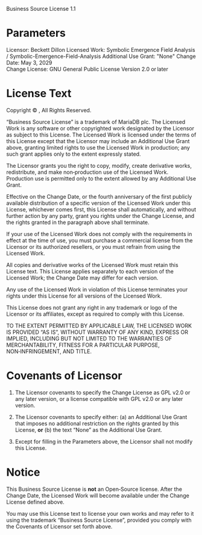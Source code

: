 Business Source License 1.1

Parameters
==========

Licensor:             Beckett Dillon
Licensed Work:        Symbolic Emergence Field Analysis / Symbolic-Emergence-Field-Analysis
Additional Use Grant: "None"
Change Date:          May 3, 2029  
Change License:       GNU General Public License Version 2.0 or later

License Text
============

Copyright © <YEAR> <LICENSOR>, All Rights Reserved.

“Business Source License” is a trademark of MariaDB plc. The Licensed Work is any
software or other copyrighted work designated by the Licensor as subject to this
License.  The Licensed Work is licensed under the terms of this License except
that the Licensor may include an Additional Use Grant above, granting limited
rights to use the Licensed Work in production; any such grant applies only to
the extent expressly stated.

The Licensor grants you the right to copy, modify, create derivative works,
redistribute, and make non‑production use of the Licensed Work.  Production use
is permitted only to the extent allowed by any Additional Use Grant.

Effective on the Change Date, or the fourth anniversary of the first publicly
available distribution of a specific version of the Licensed Work under this
License, whichever comes first, this License shall automatically, and without
further action by any party, grant you rights under the Change License, and the
rights granted in the paragraph above shall terminate.

If your use of the Licensed Work does not comply with the requirements in
effect at the time of use, you must purchase a commercial license from the
Licensor or its authorized resellers, or you must refrain from using the
Licensed Work.

All copies and derivative works of the Licensed Work must retain this License
text.  This License applies separately to each version of the Licensed Work; the
Change Date may differ for each version.

Any use of the Licensed Work in violation of this License terminates your rights
under this License for all versions of the Licensed Work.

This License does not grant any right in any trademark or logo of the Licensor
or its affiliates, except as required to comply with this License.

TO THE EXTENT PERMITTED BY APPLICABLE LAW, THE LICENSED WORK IS PROVIDED “AS
IS”, WITHOUT WARRANTY OF ANY KIND, EXPRESS OR IMPLIED, INCLUDING BUT NOT LIMITED
TO THE WARRANTIES OF MERCHANTABILITY, FITNESS FOR A PARTICULAR PURPOSE,
NON‑INFRINGEMENT, AND TITLE.

Covenants of Licensor
=====================

1.  The Licensor covenants to specify the Change License as GPL v2.0 or any
    later version, or a license compatible with GPL v2.0 or any later version.

2.  The Licensor covenants to specify either:
    (a) an Additional Use Grant that imposes no additional restriction on the
        rights granted by this License, **or**
    (b) the text “None” as the Additional Use Grant.

3.  Except for filling in the Parameters above, the Licensor shall not modify
    this License.

Notice
======

This Business Source License is **not** an Open‑Source license.  After the
Change Date, the Licensed Work will become available under the Change License
defined above.

You may use this License text to license your own works and may refer to it
using the trademark “Business Source License”, provided you comply with the
Covenants of Licensor set forth above.
